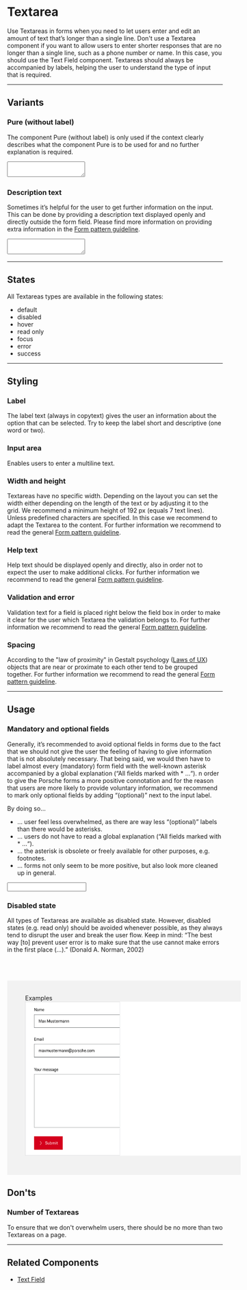 # Textarea

Use Textareas in forms when you need to let users enter and edit an amount of text that’s longer than a single line. 
Don't use a Textarea component if you want to allow users to enter shorter responses that are no longer than a single line, 
such as a phone number or name. In this case, you should use the Text Field component. 
Textareas should always be accompanied by labels, helping the user to understand the type of input that is required.

---

## Variants

### Pure (without label)

The component Pure (without label) is only used if the context clearly describes what the component Pure is to be used for and no further explanation is required.

<p-textarea-wrapper label="Some label" hide-label="true"><textarea name="some-name"></textarea></p-textarea-wrapper>

### Description text

Sometimes it’s helpful for the user to get further information on the input. This can be done by providing a description text displayed openly and directly outside the form field. Please find more information on providing extra information in the [Form pattern guideline](#/patterns/forms).

<p-textarea-wrapper label="Some label" description="Some description"><textarea name="some-name"></textarea></p-textarea-wrapper>

---

## States

All Textareas types are available in the following states:

* default
* disabled
* hover
* read only
* focus
* error
* success

---

## Styling

### Label
The label text (always in copytext) gives the user an information about the option that can be selected. Try to keep the label short and descriptive (one word or two).

### Input area
Enables users to enter a multiline text.

### Width and height
Textareas have no specific width. Depending on the layout you can set the width either depending on the length of the text or by adjusting it to the grid. 
We recommend a minimum height of 192 px (equals 7 text lines). Unless predefined characters are specified. 
In this case we recommend to adapt the Textarea to the content. For further information we recommend to read the general [Form pattern guideline](#/patterns/forms).

### Help text
Help text should be displayed openly and directly, also in order not to expect the user to make additional clicks. 
For further information we recommend to read the general [Form pattern guideline](#/patterns/forms).

### Validation and error
Validation text for a field is placed right below the field box in order to make it clear for the user which Textarea the validation belongs to.
For further information we recommend to read the general [Form pattern guideline](#/patterns/forms).

### Spacing
According to the "law of proximity" in Gestalt psychology ([Laws of UX](https://lawsofux.com/law-of-proximity)) objects that are near or proximate to each other tend to be grouped together.
For further information we recommend to read the general [Form pattern guideline](#/patterns/forms).

---

## Usage

### Mandatory and optional fields

Generally, it’s recommended to avoid optional fields in forms due to the fact that we should not give the user the feeling of having to give information that is not absolutely necessary. 
That being said, we would then have to label almost every (mandatory) form field with the well-known asterisk accompanied by a global explanation (“All fields marked with * ...“).
 n order to give the Porsche forms a more positive connotation and for the reason that users are more likely to provide voluntary information, we  recommend to mark only optional fields by adding “(optional)” next to the input label.

By doing so…
* … user feel less overwhelmed, as there are way less “(optional)” labels than there would be asterisks.
* … users do not have to read a global explanation (“All fields marked with * ...“).
* … the asterisk is obsolete or freely available for other purposes, e.g. footnotes.
* … forms not only seem to be more positive, but also look more cleaned up in general.

<p-text-field-wrapper label="Some label (optional)"><input type="text" name="some-name"></p-text-field-wrapper>


### Disabled state

All types of Textareas are available as disabled state. However, disabled states (e.g. read only) should be avoided whenever possible, as they always tend to disrupt the user and break the user flow. 
Keep in mind: “The best way [to] prevent user error is to make sure that the use cannot make errors in the first place (…).” (Donald A. Norman, 2002)


 <div style="background:#F2F2F2; width:100%; margin-top: 64px; padding-top: 32px; padding-left: 42px; padding-bottom: 42px;">
    <p-headline variant="headline-3" tag="h3" style="margin-bottom: 24px;">Examples</p-headline>
    <img src="./assets/form-textarea-examples.png" alt="Examples for textareas"/>
</div>

## Don'ts

### Number of Textareas
To ensure that we don't overwhelm users, there should be no more than two Textareas on a page.

---

## Related Components

* [Text Field](#/components/form/text-field)

